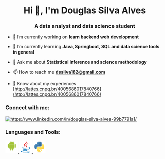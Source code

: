 <h1 align="center">Hi 👋, I'm Douglas Silva Alves</h1>
<h3 align="center">A data analyst and data science student</h3>

- 🔭 I’m currently working on **learn backend web development**

- 🌱 I’m currently learning **Java, Springboot, SQL and data science tools in general**

- 💬 Ask me about **Statistical inference and science methodology**

- 📫 How to reach me **dssilva182@gmail.com**

- 📄 Know about my experiences [http://lattes.cnpq.br/4005686017840766](http://lattes.cnpq.br/4005686017840766)

<h3 align="left">Connect with me:</h3>
<p align="left">
<a href="https://www.linkedin.com/in/douglas-silva-alves-99b7791a1/" target="_blank"><img align="center" src="https://raw.githubusercontent.com/rahuldkjain/github-profile-readme-generator/master/src/images/icons/Social/linked-in-alt.svg" alt="https://www.linkedin.com/in/douglas-silva-alves-99b7791a1/" height="30" width="40" /></a>
</p>

<h3 align="left">Languages and Tools:</h3>
<p align="left"> <a href="https://developer.android.com" target="_blank" rel="noreferrer"> <img src="https://raw.githubusercontent.com/devicons/devicon/master/icons/android/android-original-wordmark.svg" alt="android" width="40" height="40"/> </a> <a href="https://www.java.com" target="_blank" rel="noreferrer"> <img src="https://raw.githubusercontent.com/devicons/devicon/master/icons/java/java-original.svg" alt="java" width="40" height="40"/> </a> <a href="https://www.python.org" target="_blank" rel="noreferrer"> <img src="https://raw.githubusercontent.com/devicons/devicon/master/icons/python/python-original.svg" alt="python" width="40" height="40"/> </a> </p>






<!--
**alves-ds/alves-ds** is a ✨ _special_ ✨ repository because its `README.md` (this file) appears on your GitHub profile.

Here are some ideas to get you started:

- 🔭 I’m currently working on ...
- 🌱 I’m currently learning ...
- 👯 I’m looking to collaborate on ...
- 🤔 I’m looking for help with ...
- 💬 Ask me about ...
- 📫 How to reach me: ...
- 😄 Pronouns: ...
- ⚡ Fun fact: ...
-->
